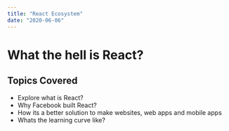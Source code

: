 ```yaml
---
title: "React Ecosystem"
date: "2020-06-06"
---
```


# What the hell is React?

## Topics Covered

- Explore what is React?
- Why Facebook built React?
- How its a better solution to make websites, web apps and mobile apps
- Whats the learning curve like?
